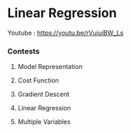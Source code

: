 # Linear Regression

Youtube : https://youtu.be/rVuiuiBW_Ls

### Contests

1. Model Representation

2. Cost Function

3. Gradient Descent

4. Linear Regression

5. Multiple Variables

